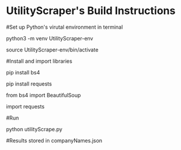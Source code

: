 # UtilityScraper's Build Instructions

#Set up Python's virutal environment in terminal

python3 -m venv UtilityScraper-env

source UtilityScraper-env/bin/activate

#Install and import libraries

pip install bs4

pip install requests

from bs4 import BeautifulSoup

import requests

#Run 

python utilityScrape.py

#Results stored in companyNames.json
